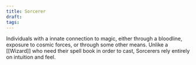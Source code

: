 ```yaml
---
title: Sorcerer
draft: 
tags:
---
```

Individuals with a innate connection to magic, either through a bloodline, exposure to cosmic forces, or through some other means. Unlike a [[Wizard]] who need their spell book in order to cast, Sorcerers rely entirely on intuition and feel. 